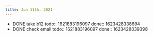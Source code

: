 ```yaml
---
title: Jun 11th, 2021
---
```


- DONE take b12
  todo:: 1621883196097
  done:: 1623428338694
- DONE check email
  todo:: 1621883196097
  done:: 1623428339398